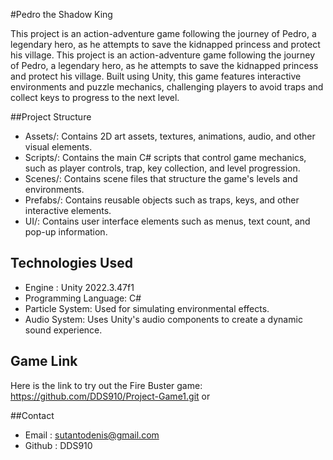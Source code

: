 #Pedro the Shadow King

This project is an action-adventure game following the journey of Pedro, a legendary hero, as he attempts to save the kidnapped princess and protect his village.
This project is an action-adventure game following the journey of Pedro, a legendary hero, as he attempts to save the kidnapped princess and protect his village. 
Built using Unity, this game features interactive environments and puzzle mechanics, challenging players to avoid traps and collect keys to progress to the next level.

##Project Structure
- Assets/: Contains 2D art assets, textures, animations, audio, and other visual elements.
- Scripts/: Contains the main C# scripts that control game mechanics, such as player controls, trap, key collection, and level progression.
- Scenes/: Contains scene files that structure the game's levels and environments.
- Prefabs/: Contains reusable objects such as traps, keys, and other interactive elements.
- UI/: Contains user interface elements such as menus, text count, and pop-up information.

## Technologies Used
- Engine : Unity 2022.3.47f1
- Programming Language: C#
- Particle System: Used for simulating environmental effects.
- Audio System: Uses Unity's audio components to create a dynamic sound experience.

## Game Link
Here is the link to try out the Fire Buster game: https://github.com/DDS910/Project-Game1.git
or 

##Contact
- Email : sutantodenis@gmail.com
- Github : DDS910
